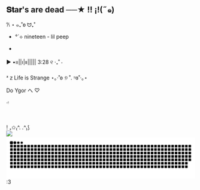 ## 𝐒𝐭a𝐫's are dead ──★  !!   ¡!(˶๑)
𐙚 ⋆ ๑₊˚ʚ ᗢ₊˚
-  °`⟡
   nineteen - lil peep
 
- 
▶︎ •၊၊||၊|။||||| 3:28            ୧ ‧₊˚  ⋅

ᶻ 𝗓  Life is Strange ⋆｡‧˚ʚ ୭ ˚. ᵎᵎɞ˚‧｡⋆

 Do Ygor
                 へ  ♡       
        
‧ᵎ

<div style="display: inline_block"><br>

  <img align="center" alt="" src="https://github.com/user-attachments/assets/87ec8aa9-31ab-41f4-ba8a-e5985a1b4c1b">
</div>! ₊✩₍^. .^₎⟆



<div> 
  <a href = "mailto:anna.czajka@escola.pr.gov."><img src="https://img.shields.io/badge/-Gmail-%23333?style=for-the-badge&logo=gmail&logoColor=white" target="_blank"></a>


   <picture align="center">
  <source media="(prefers-color-scheme: dark)" srcset="https://raw.githubusercontent.com/mari4souza/mari4souza/output/github-contribution-grid-snake-dark.svg">
  <source media="(prefers-color-scheme: light)" srcset="https://raw.githubusercontent.com/mari4souza/mari4souza/output/github-contribution-grid-snake-dark.svg">
  <img align="center" alt="github contribution grid snake animation" src="https://raw.githubusercontent.com/mari4souza/mari4souza/output/github-contribution-grid-snake.svg">
</picture>
:3
